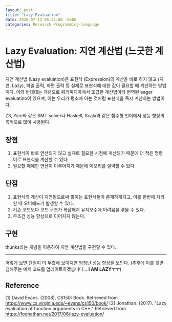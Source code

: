 ```yaml
---
layout: post
title: "Lazy Evaluation"
date: 2020-07-12 05:24:00 -0400
categories: Research Programming-language
---
```

# Lazy Evaluation: 지연 계산법 (느긋한 계산법)

지연 계산법 (Lazy evaluation)은 표현식 (Expression)의 계산을 바로 하지 않고 (지연, Lazy), 파일 출력, 화면 출력 등 실제로 표현식에 대한 값이 필요할 때 계산하는 방법이다. 이와 반대대는 개념으로 위키피디아에서 조급한 계산법이라 번역된 eager evaluatino이 있으며, 이는 우리가 평소에 아는 것처럼 표현식을 즉시 계산하는 방법이다.

Z3, Yice와 같은 SMT solver나 Haskell, Scala와 같은 함수형 언어에서 성능 향상의 목적으로 많이 사용된다.

## 장점
1. 표현식이 바로 연산되지 않고 실제로 필요한 시점에 계산되기 때문에 더 적은 명령어로 표현식을 계산할 수 있다.
2. 필요할 때에만 연산이 이루어지기 때문에 메모리를 절약할 수 있다.

## 단점
1. 표현식의 계산이 지연됨으로써 쌓이는 표현식들이 존재하게되고, 이를 한번에 처리할 때 오버헤드가 발생할 수 있다.
2. 기존 코드보다 코드 구조가 복잡해져 유지보수에 어려움을 겪을 수 있다.
3. 무조건 성능 향상으로 이어지지 않는다.

## 구현
thunks라는 개념을 이용하여 지연 계산법을 구현할 수 있다.

---
어떻게 보면 단점이 더 뚜렸해 보이지만 엄청난 성능 향상을 보인다. (추후에 이를 뒷받침해주는 예제 코드를 업데이트하겠습니다... **I AM LAZYㅜㅜ**)

## Reference
[1] David Evans. (2008). CS150: Book. Retrieved from https://www.cs.virginia.edu/~evans/cs150/book/
[2] Jonathan. (2017). "Lazy evaluation of function arguments in C++." Retrieved from https://foonathan.net/2017/06/lazy-evaluation/